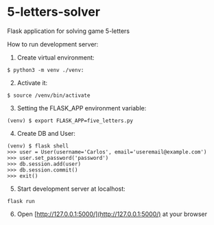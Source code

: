 # 5-letters-solver
Flask application for solving game 5-letters

How to run development server:

1. Create virtual environment:
```
$ python3 -m venv ./venv:
```

2. Activate it:
```
$ source /venv/bin/activate
```

3. Setting the FLASK_APP environment variable:
```
(venv) $ export FLASK_APP=five_letters.py
```

4. Create DB and User:
```
(venv) $ flask shell
>>> user = User(username='Carlos', email='useremail@example.com')
>>> user.set_password('password')
>>> db.session.add(user)
>>> db.session.commit()
>>> exit()

```
5. Start development server at localhost:
```
flask run
```

6. Open [http://127.0.0.1:5000/](http://127.0.0.1:5000/) at your browser